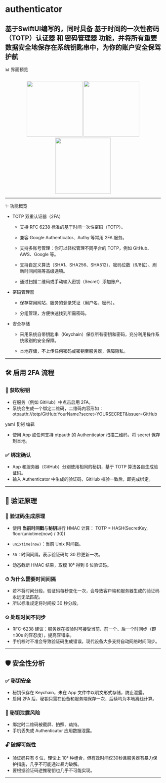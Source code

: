 # authenticator
基于SwiftUI编写的，同时具备 基于时间的一次性密码（TOTP）认证器 和 密码管理器 功能，并将所有重要数据安全地保存在系统钥匙串中，为你的账户安全保驾护航
---

📊 界面预览
<h3></h3>
<p align="center">
  <img src="https://github.com/user-attachments/assets/d2268831-6488-46b3-a2ad-870c65ad45a0" width="180"/>
  <img src="https://github.com/user-attachments/assets/6f03b4d6-fc4c-49cb-a6ee-0a67132f4d37" width="180"/>
  <img src="https://github.com/user-attachments/assets/d915ff27-da80-4bec-abfd-77c35c041e71" width="180"/>
</p>

---

✨ 功能概览

- TOTP 双重认证器（2FA）

   - 支持 RFC 6238 标准的基于时间一次性密码（TOTP）。

   - 兼容 Google Authenticator、Authy 等常用 2FA 服务。

   - 支持多账号管理：你可以轻松管理不同平台的 TOTP，例如 GitHub、AWS、Google 等。

   - 支持自定义算法（SHA1、SHA256、SHA512）、密码位数（6/8位）、刷新时间间隔等高级选项。

   - 通过扫描二维码或手动输入密钥（Secret）添加账户。

- 密码管理器

   - 保存常用网站、服务的登录凭证（用户名、密码）。

   - 分组管理，方便快速找到所需密码。

- 安全存储

   - 采用系统自带钥匙串（Keychain）保存所有密钥和密码，充分利用操作系统级别的安全保障。

   - 本地存储，不上传任何密码或密钥至服务器，保障隐私。

---

## 🛠 启用 2FA 流程

### 📌 获取秘钥
- 在服务（例如 GitHub）中点击启用 2FA。
- 系统会生成一个绑定二维码，二维码内容形如：
otpauth://totp/GitHub:YourName?secret=YOURSECRET&issuer=GitHub

yaml
复制
编辑
- 使用 App 或任何支持 otpauth 的 Authenticator 扫描二维码，将 secret 保存到本地。

### ✅ 绑定确认
- App 和服务器（GitHub）分别使用相同的秘钥，基于 TOTP 算法各自生成验证码。
- 输入 Authenticator 中生成的验证码，GitHub 校验一致后，即完成绑定。

---

## 🧩 验证原理

### 🔑 验证码生成原理
- 使用 **当前时间戳**与**秘钥**进行 HMAC 计算：
TOTP = HASH(SecretKey, floor(unixtime(now) / 30))


- `unixtime(now)`：当前 Unix 时间戳。
- `30`：时间间隔，表示验证码每 30 秒更新一次。
- 动态截断 HMAC 结果，取模 10⁶ 得到 6 位验证码。

### ⏱ 为什么需要时间间隔
- 若不将时间分段，验证码每秒变化一次，会导致客户端和服务器生成的验证码永远无法匹配。
- 所以标准规定将时间按 30 秒分段。

### ⏲ 处理时间不同步
- RFC-6238 建议：服务器在校验时可接受当前、前一个、后一个时间步（即 ±30s 的容忍度），提高容错率。
- 手机校时不准会导致验证码生成错误，现代设备大多支持自动网络时间同步。

---

## 🛡 安全性分析

### ✅ 秘钥安全
- 秘钥保存在 Keychain，未在 App 文件中以明文形式存储，防止泄露。
- 启用 2FA 后，秘钥只需在设备和服务端保存一次，后续均为本地离线计算。

### 🚨 秘钥泄露风险
- 绑定时二维码被截屏、拍照、劫持。
- 手机丢失或 Authenticator 应用数据泄露。

### 🔓 破解可能性
- 验证码只有 6 位，理论上 10⁶ 种组合，但有效时间仅30秒且服务器有暴力保护措施，几乎不可能通过暴力破解。
- 要根据验证码逆推秘钥也几乎不可能实现。

---
